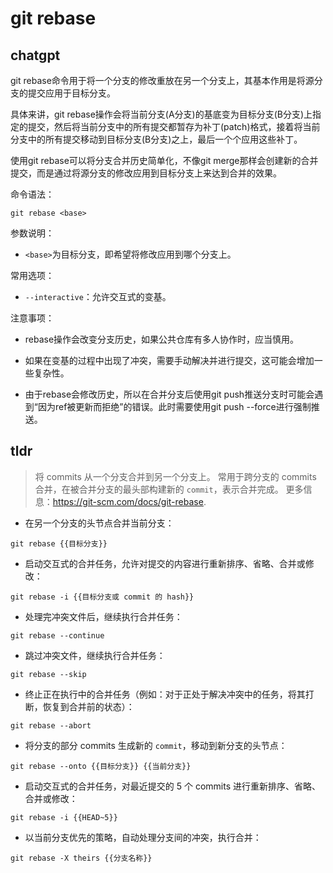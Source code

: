 # git rebase 
## chatgpt 
git rebase命令用于将一个分支的修改重放在另一个分支上，其基本作用是将源分支的提交应用于目标分支。

具体来讲，git rebase操作会将当前分支(A分支)的基底变为目标分支(B分支)上指定的提交，然后将当前分支中的所有提交都暂存为补丁(patch)格式，接着将当前分支中的所有提交移动到目标分支(B分支)之上，最后一个个应用这些补丁。

使用git rebase可以将分支合并历史简单化，不像git merge那样会创建新的合并提交，而是通过将源分支的修改应用到目标分支上来达到合并的效果。

命令语法：

```
git rebase <base>
```

参数说明：

- `<base>`为目标分支，即希望将修改应用到哪个分支上。

常用选项：

- `--interactive`：允许交互式的变基。

注意事项：

- rebase操作会改变分支历史，如果公共仓库有多人协作时，应当慎用。

- 如果在变基的过程中出现了冲突，需要手动解决并进行提交，这可能会增加一些复杂性。

- 由于rebase会修改历史，所以在合并分支后使用git push推送分支时可能会遇到“因为ref被更新而拒绝”的错误。此时需要使用git push --force进行强制推送。 

## tldr 
 
> 将 commits 从一个分支合并到另一个分支上。
> 常用于跨分支的 commits 合并，在被合并分支的最头部构建新的 `commit`，表示合并完成。
> 更多信息：<https://git-scm.com/docs/git-rebase>.

- 在另一个分支的头节点合并当前分支：

`git rebase {{目标分支}}`

- 启动交互式的合并任务，允许对提交的内容进行重新排序、省略、合并或修改：

`git rebase -i {{目标分支或 commit 的 hash}}`

- 处理完冲突文件后，继续执行合并任务：

`git rebase --continue`

- 跳过冲突文件，继续执行合并任务：

`git rebase --skip`

- 终止正在执行中的合并任务（例如：对于正处于解决冲突中的任务，将其打断，恢复到合并前的状态）：

`git rebase --abort`

- 将分支的部分 commits 生成新的 `commit`，移动到新分支的头节点：

`git rebase --onto {{目标分支}} {{当前分支}}`

- 启动交互式的合并任务，对最近提交的 5 个 commits 进行重新排序、省略、合并或修改：

`git rebase -i {{HEAD~5}}`

- 以当前分支优先的策略，自动处理分支间的冲突，执行合并：

`git rebase -X theirs {{分支名称}}`

